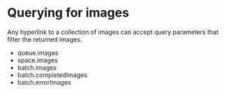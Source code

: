 # Querying for images

Any hyperlink to a collection of images can accept query parameters that filter the returned images.

* queue.images
* space.images
* batch.images
* batch.completedImages
* batch.errorImages


